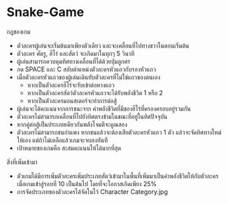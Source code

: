 # Snake-Game
กฎของเกม
- ตัวละครผู้เล่นจะเริ่มต้นมาเพียงตัวเดียว และจะเคลื่อนที่ไปทางขวาในตอนเริ่มต้น
- ตัวละคร ศัตรู, ฮีโร่ และสัตว์ จะเกิดมาในทุกๆ 5 วินาที
- ผู้เล่นสามารถควบคุมทิศทางเคลื่อนที่ได้ด้วยปุ่มลูกศร
- กด SPACE และ C สลับตำแหน่งตัวละครหัวแถวกับรองหัวแถว
- เมื่อตัวละครหัวแถวของผู้เล่นเดินทับตัวละครที่ไม่ใช่แถวของตนเอง
  - หากเป็นตัวละครฮีโร่จะรับเข้าต่อหางแถว
  - หากเป็นตัวละครสัตว์ตัวละครหัวแถวจะได้รับพลังชีวิต 1 หรือ 2
  - หากเป็นตัวละครมอนสเตอร์จะทำการต่อสู้
- ผู้เล่นจะได้คะแนนจากการชนะจาก ค่าพลังชีวิตที่มีของฮีโร่ที่ครองครอบอยู่รวมกัน
- ตัวละครไม่สามารถเคลื่อนที่ไปยังทิศตรงข้ามในขณะที่อยู่ในทิศปัจจุบัน
- หากคู่ต่อสู้เป็นประเภทเดียวกันพลังโจมตีจะคูณสอง
- ตัวละครไม่สามารถชนกำแพง หากชนแล้วจะต้องเสียตัวละครหัวแถว 1 ตัว แล้วจะจัดทิศทางใหม่ให้เอง แต่ถ้าไม่เหลือแล้วเกมจะจบลงทันที
- เป้าหมายของเกมคือ สะสมคะแนนให้ได้มากที่สุด

สิ่งที่เพิ่มเข้ามา
- ตัวเกมได้มีการเพิ่มตัวละครเพิ่มประเภทสัตว์เข้ามาในพื้นที่เพิ่มมาเป็นค่าพลังชีวิตให้กับตัวละคร เมื่อเกมเข้าสู่รอบที่ 10 เป็นต้นไป โดยที่จะโอกาสเกิดเพียง 25%
- การจัดประเภทของตัวละครได้จัดในไว้ Character Category.jpg
